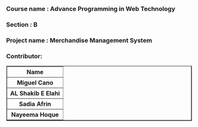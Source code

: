 <h3>Course name  : Advance Programming in Web Technology</h3>
<h3>Section      : B</h3>
<h3>Project name : Merchandise Management System</h3>

<h3>Contributor:</h3>
<table border="2" width="100%">
    <tr>
        <th>Name</th>
    </tr>
    <tr>
        <th>Miguel Cano</th>
    </tr>
    <tr>
        <th>AL Shakib E Elahi</th>
    </tr>
    <tr>
        <th>Sadia Afrin</th>
    </tr>
    <tr>
        <th>Nayeema Hoque</th>
    </tr>
</table>
